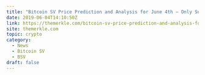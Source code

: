 ```yaml
---
title: "Bitcoin SV Price Prediction and Analysis for June 4th – Only Survivor in a Sea of Red"
date: 2019-06-04T14:10:50Z
link: https://themerkle.com/bitcoin-sv-price-prediction-and-analysis-for-june-4th-only-survivor-in-a-sea-of-red/?utm_medium=RSS&utm_source=hune
site: themerkle.com
topic: crypto
category:
  - News
  - Bitcoin SV
  - BSV
draft: false
---
```

